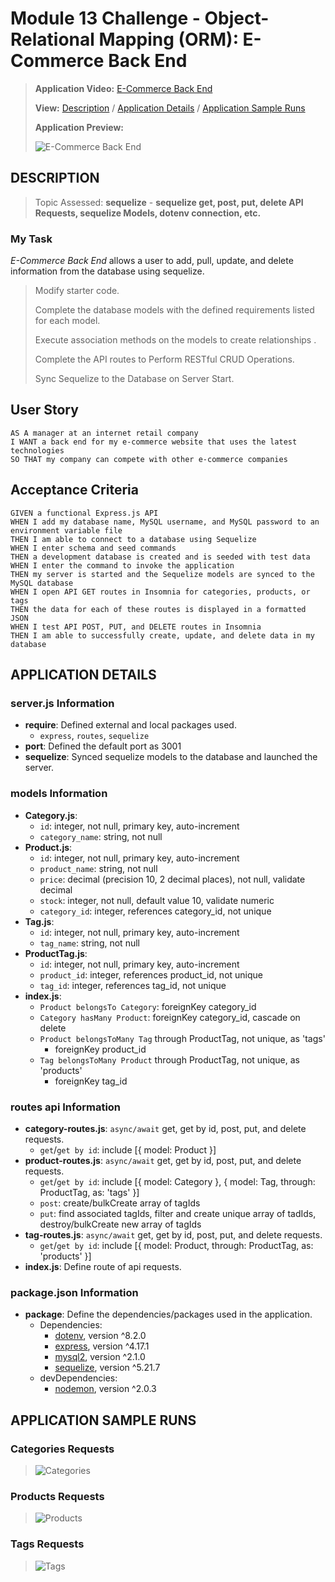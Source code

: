 # Module 13 Challenge - Object-Relational Mapping (ORM): E-Commerce Back End

>**Application Video:** [E-Commerce Back End](https://drive.google.com/file/d/15B7pzX4bBsVOQAwEAcHQQRmwDwZ9Svu5/view)
>
>**View:** [Description](#description) / [Application Details](#application-details) / [Application Sample Runs](#application-sample-runs)
>
>**Application Preview:**
>
>![E-Commerce Back End](./assets/E-Commerce%20Back%20End.gif "E-Commerce Back End")
> 
## **DESCRIPTION**
> Topic Assessed: **sequelize** - **sequelize get, post, put, delete API Requests, sequelize Models, dotenv connection, etc.**
### **My Task**
*E-Commerce Back End* allows a user to add, pull, update, and delete information from the database using sequelize.
> Modify starter code.
> 
> Complete the database models with the defined requirements listed for each model.
>
> Execute association methods on the models to create relationships .
>
> Complete the API routes to Perform RESTful CRUD Operations.
>
> Sync Sequelize to the Database on Server Start.
> 
## User Story
```
AS A manager at an internet retail company
I WANT a back end for my e-commerce website that uses the latest technologies
SO THAT my company can compete with other e-commerce companies
```
## Acceptance Criteria
```
GIVEN a functional Express.js API
WHEN I add my database name, MySQL username, and MySQL password to an environment variable file
THEN I am able to connect to a database using Sequelize
WHEN I enter schema and seed commands
THEN a development database is created and is seeded with test data
WHEN I enter the command to invoke the application
THEN my server is started and the Sequelize models are synced to the MySQL database
WHEN I open API GET routes in Insomnia for categories, products, or tags
THEN the data for each of these routes is displayed in a formatted JSON
WHEN I test API POST, PUT, and DELETE routes in Insomnia
THEN I am able to successfully create, update, and delete data in my database
```
## **APPLICATION DETAILS**

### server.js Information
* **require**: Defined external and local packages used.
  * `express`, `routes`, `sequelize`
* **port**: Defined the default port as 3001
* **sequelize**: Synced sequelize models to the database and launched the server.

### models Information
* **Category.js**:
  * `id`: integer, not null, primary key, auto-increment 
  * `category_name`: string, not null
* **Product.js**: 
  * `id`: integer, not null, primary key, auto-increment 
  * `product_name`: string, not null
  * `price`: decimal (precision 10, 2 decimal places), not null, validate decimal 
  * `stock`: integer, not null, default value 10, validate numeric
  * `category_id`: integer, references category_id, not unique
* **Tag.js**: 
  * `id`: integer, not null, primary key, auto-increment 
  * `tag_name`: string, not null
* **ProductTag.js**: 
  * `id`: integer, not null, primary key, auto-increment 
  * `product_id`: integer, references product_id, not unique
  * `tag_id`: integer, references tag_id, not unique
* **index.js**: 
  * `Product belongsTo Category`: foreignKey category_id
  * `Category hasMany Product`: foreignKey category_id, cascade on delete
  * `Product belongsToMany Tag` through ProductTag, not unique, as 'tags'
    * foreignKey product_id
  * `Tag belongsToMany Product` through ProductTag, not unique, as 'products'
    * foreignKey tag_id

### routes api Information
* **category-routes.js**: `async/await` get, get by id, post, put, and delete requests.
  * `get`/`get by id`: include [{ model: Product }]
* **product-routes.js**: `async/await` get, get by id, post, put, and delete requests.
  * `get`/`get by id`: include [{ model: Category }, { model: Tag, through: ProductTag, as: 'tags' }]
  * `post`: create/bulkCreate array of tagIds 
  * `put`: find associated tagIds, filter and create unique array of tadIds, destroy/bulkCreate new array of tagIds
* **tag-routes.js**: `async/await` get, get by id, post, put, and delete requests.
  * `get`/`get by id`: include [{ model: Product, through: ProductTag, as: 'products' }] 
* **index.js**: Define route of api requests.

### package.json Information
* **package**: Define the dependencies/packages used in the application.
  * Dependencies: 
    * [dotenv](https://www.npmjs.com/package/dotenv), version ^8.2.0
    * [express](https://www.npmjs.com/package/express), version ^4.17.1
    * [mysql2](https://www.npmjs.com/package/mysql), version ^2.1.0
    * [sequelize](https://www.npmjs.com/package/sequelize), version ^5.21.7
  * devDependencies:
    * [nodemon](https://www.npmjs.com/package/nodemon), version ^2.0.3

## **APPLICATION SAMPLE RUNS**
### Categories Requests
>![Categories](./assets/categories.png "Categories")
>
### Products Requests
>![Products](./assets/products.png "Products")
>
### Tags Requests
>![Tags](./assets/tags.png "Tags")